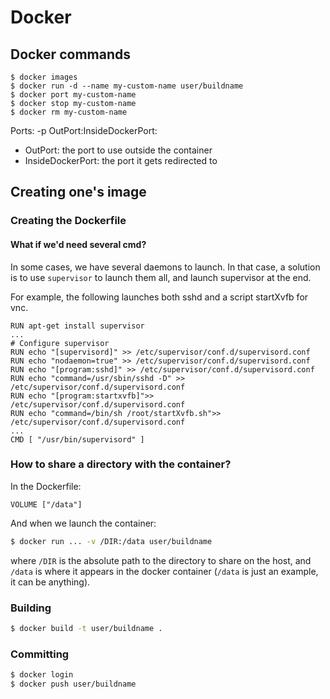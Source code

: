 # Docker

## Docker commands

```
$ docker images
$ docker run -d --name my-custom-name user/buildname
$ docker port my-custom-name
$ docker stop my-custom-name
$ docker rm my-custom-name
```

Ports: -p OutPort:InsideDockerPort:

- OutPort: the port to use outside the container
- InsideDockerPort: the port it gets redirected to



## Creating one's image

### Creating the Dockerfile

#### What if we'd need several cmd?

In some cases, we have several daemons to launch. In that case, a solution
is to use `supervisor` to launch them all, and launch supervisor at the end.

For example, the following launches both sshd and a script startXvfb for vnc.
```
RUN apt-get install supervisor
...
# Configure supervisor
RUN echo "[supervisord]" >> /etc/supervisor/conf.d/supervisord.conf
RUN echo "nodaemon=true" >> /etc/supervisor/conf.d/supervisord.conf
RUN echo "[program:sshd]" >> /etc/supervisor/conf.d/supervisord.conf
RUN echo "command=/usr/sbin/sshd -D" >> /etc/supervisor/conf.d/supervisord.conf
RUN echo "[program:startxvfb]">> /etc/supervisor/conf.d/supervisord.conf
RUN echo "command=/bin/sh /root/startXvfb.sh">> /etc/supervisor/conf.d/supervisord.conf
...
CMD [ "/usr/bin/supervisord" ]
```

### How to share a directory with the container?

In the Dockerfile:
```
VOLUME ["/data"]
```

And when we launch the container:

```bash
$ docker run ... -v /DIR:/data user/buildname
```

where `/DIR` is the absolute path to the directory to share on the host, and `/data` is where it appears in the docker container (`/data` is just an example, it can be anything).



### Building

```bash
$ docker build -t user/buildname .
```

### Committing

```bash
$ docker login
$ docker push user/buildname
```
